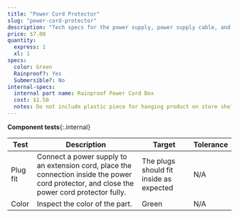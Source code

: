 ```yaml
---
title: "Power Cord Protector"
slug: "power-cord-protector"
description: "Tech specs for the power supply, power supply cable, and power cord protector in FarmBot Genesis. Visit [our shop](http://shop.farm.bot) to purchase parts."
price: $7.00
quantity:
  express: 1
  xl: 1
specs:
  color: Green
  Rainproof?: Yes
  Submersible?: No
internal-specs:
  internal part name: Rainproof Power Cord Box
  cost: $1.50
  notes: Do not include plastic piece for hanging product on store shelves.
---
```


**Component tests**{:.internal}

|Test         |Description  |Target       |Tolerance    |
|-------------|-------------|-------------|-------------|
|Plug fit     |Connect a power supply to an extension cord, place the connection inside the power cord protector, and close the power cord protector fully.|The plugs should fit inside as expected|N/A
|Color        |Inspect the color of the part.|Green|N/A
